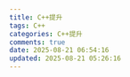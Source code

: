 ```yaml
---
title: C++提升
tags: C++
categories: C++提升
comments: true
date: 2025-08-21 06:54:16
updated: 2025-08-21 05:26:16
---
```

